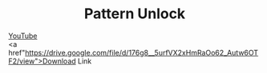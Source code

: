 # <h1 align="center">Pattern Unlock</h1>
<a href="https://www.youtube.com/watch?v=j9cYLnj-o8k">YouTube</a> <br>
<a href"https://drive.google.com/file/d/176g8__5urfVX2xHmRaOo62_Autw6OTF2/view">Download Link</a> <br>
